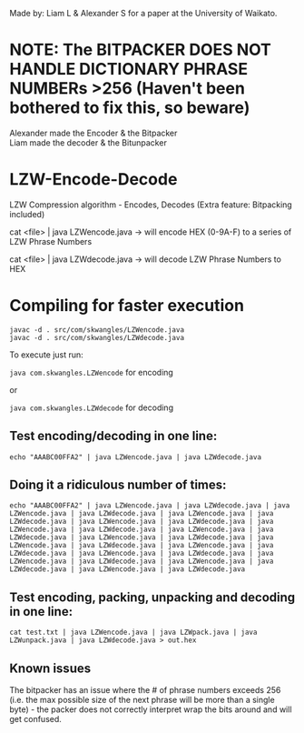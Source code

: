 Made by: Liam L & Alexander S for a paper at the University of Waikato.   


# NOTE: The BITPACKER DOES NOT HANDLE DICTIONARY PHRASE NUMBERs >256 (Haven't been bothered to fix this, so beware)

Alexander made the Encoder & the Bitpacker  
Liam made the decoder & the Bitunpacker  

# LZW-Encode-Decode
LZW Compression algorithm - Encodes, Decodes (Extra feature: Bitpacking included)

cat \<file\> | java LZWencode.java -> will encode HEX (0-9A-F) to a series of LZW Phrase Numbers

cat \<file\> | java LZWdecode.java -> will decode LZW Phrase Numbers to HEX

# Compiling for faster execution
```
javac -d . src/com/skwangles/LZWencode.java
javac -d . src/com/skwangles/LZWdecode.java
```
To execute just run:

`java com.skwangles.LZWencode` for encoding

or

`java com.skwangles.LZWdecode` for decoding


## Test encoding/decoding in one line:
`echo "AAABC00FFA2" | java LZWencode.java | java LZWdecode.java`

## Doing it a ridiculous number of times:
```echo "AAABC00FFA2" | java LZWencode.java | java LZWdecode.java | java LZWencode.java | java LZWdecode.java | java LZWencode.java | java LZWdecode.java | java LZWencode.java | java LZWdecode.java | java LZWencode.java | java LZWdecode.java | java LZWencode.java | java LZWdecode.java | java LZWencode.java | java LZWdecode.java | java LZWencode.java | java LZWdecode.java | java LZWencode.java | java LZWdecode.java | java LZWencode.java | java LZWdecode.java | java LZWencode.java | java LZWdecode.java | java LZWencode.java | java LZWdecode.java | java LZWencode.java | java LZWdecode.java```

## Test encoding, packing, unpacking and decoding in one line:
`cat test.txt | java LZWencode.java | java LZWpack.java | java LZWunpack.java | java LZWdecode.java > out.hex`


## Known issues
The bitpacker has an issue where the # of phrase numbers exceeds 256 (i.e. the max possible size of the next phrase will be more than a single byte) - the packer does not correctly interpret wrap the bits around and will get confused.

